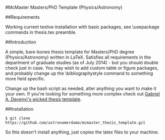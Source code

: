 #McMaster Masters/PhD Template (Physics/Astronomy)

##Requirements

Working current texlive installation with basic packages, see \usepackage commands in thesis.tex preamble.

##Introduction

A simple, bare-bones thesis template for Masters/PhD degree (Physics/Astronomy) written in LaTeX. Satisfies all requirements in the department of graduate studies (as of July 2014) - but you should double check just in case. You may wish to add custom table or figure packages, and probably change up the \bibliographystyle command to something more field specific.

Change up the bash script as needed, alter anything you want to make it your own. If you're looking for something more complex check out [Gabriel A. Devenyi's wicked thesis template](https://github.com/gdevenyi/mcmaster.latex).

##Installation

`
$ git clone https://github.com/astronomerdamo/mcmaster_thesis_template.git
`

So this doesn't install anything, just copies the latex files to your machine.
